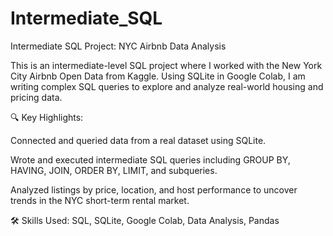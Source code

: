 # Intermediate_SQL
 Intermediate SQL Project: NYC Airbnb Data Analysis
 
This is an intermediate-level SQL project where I worked with the New York City Airbnb Open Data from Kaggle. Using SQLite in Google Colab, I am writing complex SQL queries to explore and analyze real-world housing and pricing data.

🔍 Key Highlights:

Connected and queried data from a real dataset using SQLite.

Wrote and executed intermediate SQL queries including GROUP BY, HAVING, JOIN, ORDER BY, LIMIT, and subqueries.

Analyzed listings by price, location, and host performance to uncover trends in the NYC short-term rental market.

🛠️ Skills Used: SQL, SQLite, Google Colab, Data Analysis, Pandas
